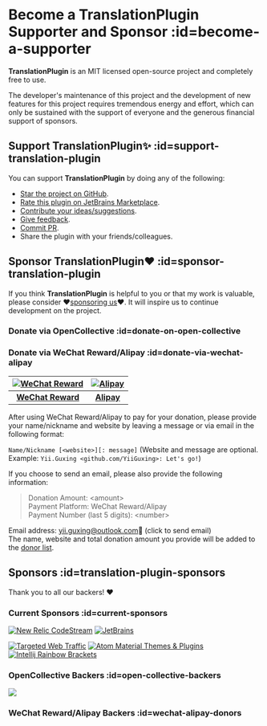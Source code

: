 # Become a TranslationPlugin Supporter and Sponsor :id=become-a-supporter

**TranslationPlugin** is an MIT licensed open-source project and completely free to use.

The developer's maintenance of this project and the development of new features for this project requires tremendous
energy and effort, which can only be sustained with the support of everyone and the generous financial support of
sponsors.

## Support TranslationPlugin✨ :id=support-translation-plugin

You can support **TranslationPlugin** by doing any of the following:

- [Star the project on GitHub](https://github.com/YiiGuxing/TranslationPlugin).
- [Rate this plugin on JetBrains Marketplace](https://plugins.jetbrains.com/plugin/8579-translation/reviews).
- [Contribute your ideas/suggestions](https://github.com/YiiGuxing/TranslationPlugin/discussions/categories/ideas).
- [Give feedback](https://github.com/YiiGuxing/TranslationPlugin/issues/new/choose).
- [Commit PR](https://github.com/YiiGuxing/TranslationPlugin).
- Share the plugin with your friends/colleagues.

## Sponsor TranslationPlugin❤️ :id=sponsor-translation-plugin

If you think **TranslationPlugin** is helpful to you or that my work is valuable, please consider
❤️[sponsoring us](#sponsor-translation-plugin)❤️. It will inspire us to continue development on the project.

### Donate via OpenCollective :id=donate-on-open-collective

<a class="open-collective-donate-button" rel="noopener noreferrer" href="https://opencollective.com/translation-plugin/donate" target="_blank">
<div class="button--bg"></div>
</a>

### Donate via WeChat Reward/Alipay :id=donate-via-wechat-alipay

<div class="donate-qr-code">

| [![WeChat Reward](../img/donating_wechat_pay.svg)][wechat-pay] | [![Alipay](../img/donating_alipay.svg)][alipay] |
|:--------------------------------------------------------------:|:-----------------------------------------------:|
|                [**WeChat Reward**][wechat-pay]                 |              [**Alipay**][alipay]               |

</div>

After using WeChat Reward/Alipay to pay for your donation, please provide your name/nickname and website by leaving a
message or via email in the following format:

`Name/Nickname [<website>][: message]` (Website and message are optional. Example: `Yii.Guxing <github.com/YiiGuxing>:
Let's go!`)

If you choose to send an email, please also provide the following information:
> Donation Amount: \<amount>  
> Payment Platform: WeChat Reward/Alipay  
> Payment Number (last 5 digits): \<number>

Email address: [yii.guxing@outlook.com][mailto]📨 (click to send email)  
The name, website and total donation amount you provide will be added to the [donor list](#wechat-alipay-donors).

## Sponsors :id=translation-plugin-sponsors

Thank you to all our backers! ❤️

### Current Sponsors :id=current-sponsors

<div class="sponsors gold">

[![New Relic CodeStream](../img/sponsor_new_relic_code_stream.svg)](https://sponsorlink.codestream.com/?utm_source=jbmarket&utm_campaign=translation&utm_medium=banner 'New Relic CodeStream')
[![JetBrains](../img/jetbrains.svg)](https://www.jetbrains.com/?from=TranslationPlugin 'JetBrains')

</div>
<div class="sponsors">

[![Targeted Web Traffic](../img/sponsor_targeted_web_traffic.png)](https://www.targetedwebtraffic.com/?from=TranslationPlugin 'Targeted Web Traffic')
[![Atom Material Themes & Plugins](../img/sponsor_atom_material_themes.svg)](https://material-theme.com/?utm_source=opencollective&utm_medium=github&utm_campaign=translation-plugin 'Atom Material Themes & Plugins')
[![Intellij Rainbow Brackets](../img/sponsor_intellij_rainbow_brackets.svg)](https://github.com/izhangzhihao/intellij-rainbow-brackets 'Intellij Rainbow Brackets')

</div>

### OpenCollective Backers :id=open-collective-backers

[![](https://opencollective.com/translation-plugin/individuals.svg?width=900&button=false)](https://opencollective.com/translation-plugin/donate)

### WeChat Reward/Alipay Backers :id=wechat-alipay-donors

<div class="wechat-alipay-donors"><script src="js/patrons.js" async></script></div>


[wechat-pay]: https://pay.weixin.qq.com/index.php/public/wechatpay_en

[alipay]: https://global.alipay.com

[mailto]: mailto:yii.guxing@outlook.com?subject=Donate&body=Name%2FNickname%3Cwebsite%3E%3A%20%3Cmessage%3E%0D%0DDonation%20Amount%3A%20%3Camount%3E%0DPayment%20Platform%3A%20Alipay%2FWeChat%20Reward%0DPayment%20Number%20%28last%205%20digits%29%3A%20%3Cnumber%3E%0D%0D
